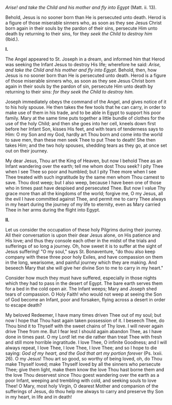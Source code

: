 
*Arise! and take the Child and his mother and fly into Egypt* (Matt. ii. 13).

Behold, Jesus is no sooner born than He is persecuted unto death. Herod is a figure of those miserable sinners who, as soon as they see Jesus Christ born again in their souls by the pardon of their sins, persecute Him unto death by returning to their sins, for they *seek the Child to destroy him* (Ibid.).

**I\.**

The Angel appeared to St. Joseph in a dream, and informed him that Herod was seeking the Infant Jesus to destroy His life; wherefore he said: *Arise, and take the Child and his mother and fly into Egypt*. Behold, then, how Jesus is no sooner born than He is persecuted unto death. Herod is a figure of those miserable sinners who, as soon as they see Jesus Christ born again in their souls by the pardon of sin, persecute Him unto death by returning to their sins: *for they seek the Child to destroy him.*

Joseph immediately obeys the command of the Angel, and gives notice of it to his holy spouse. He then takes the few tools that he can carry, in order to make use of them in his trade, and to be able in Egypt to support his poor family. Mary at the same time puts together a little bundle of clothes for the use of the holy Child; and then she goes into her cell, kneels down first before her Infant Son, kisses His feet, and with tears of tenderness says to Him: O my Son and my God, hardly art Thou born and come into the world to save men, than these men seek Thee to put Thee to death! She then takes Him; and the two holy spouses, shedding tears as they go, at once set out on their journey.

My dear Jesus, Thou art the King of Heaven, but now I behold Thee as an Infant wandering over the earth; tell me whom dost Thou seek? I pity Thee when I see Thee so poor and humbled; but I pity Thee more when I see Thee treated with such ingratitude by the same men whom Thou camest to save. Thou dost weep; but I also weep, because I have been one of those who in times past have despised and persecuted Thee. But now I value Thy grace more than all the kingdoms of the world; forgive me, O my Jesus, all the evil I have committed against Thee, and permit me to carry Thee always in my heart during the journey of my life to eternity, even as Mary carried Thee in her arms during the flight into Egypt.

**II\.**

Let us consider the occupation of these holy Pilgrims during their journey. All their conversation is upon their dear Jesus alone, on His patience and His love; and thus they console each other in the midst of the trials and sufferings of so long a journey. Oh, how sweet it is to suffer at the sight of Jesus suffering! \"O my soul,\" says St. Bonaventure, \"do thou also keep company with these three poor holy Exiles, and have compassion on them in the long, wearisome, and painful journey which they are making. And beseech Mary that she will give her divine Son to me to carry in my heart.\"

Consider how much they must have suffered, especially in those nights which they had to pass in the desert of Egypt. The bare earth serves them for a bed in the cold open air. The Infant weeps; Mary and Joseph shed tears of compassion. O Holy Faith! who would not weep at seeing the Son of God become an Infant, poor and forsaken, flying across a desert in order to escape death?

My beloved Redeemer, I have many times driven Thee out of my soul; but now I hope that Thou hast again taken possession of it. I beseech Thee, do Thou bind it to Thyself with the sweet chains of Thy love. I will never again drive Thee from me. But I fear lest I should again abandon Thee, as I have done in times past. O my Lord! let me die rather than treat Thee with fresh and still more horrible ingratitude. I love Thee, O infinite Goodness; and I will always repeat, I love Thee, I love Thee, I love Thee; and so I hope to die saying: *God of my heart, and the God that art my portion forever* (Ps. lxxii. 26). O my Jesus! Thou art so good, so worthy of being loved, oh, do Thou make Thyself loved; make Thyself loved by all the sinners who persecute Thee; give them light, make them know the love Thou hast borne them and the love Thou deservest since Thou goest wandering over the earth as a poor Infant, weeping and trembling with cold, and seeking souls to love Thee! O Mary, most holy Virgin, O dearest Mother and companion of the sufferings of Jesus, do thou help me always to carry and preserve thy Son in my heart, in life and in death!

